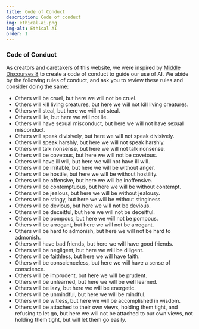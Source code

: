 ```yaml
---
title: Code of Conduct
description: Code of conduct
img: ethical-ai.png
img-alt: Ethical AI
order: 1
---
```


### Code of Conduct 

As creators and caretakers of this website, 
we were inspired by [Middle Discourses 8](https://suttacentral.net/mn8)
to create a code of conduct to guide our use of AI.
We abide by the following rules of conduct,
and ask you to review these rules and consider doing the same:

* Others will be cruel, but here we will not be cruel.  
* Others will kill living creatures, but here we will not kill living creatures.  
* Others will steal, but here we will not steal.  
* Others will lie, but here we will not lie.  
* Others will have sexual misconduct, but here we will not have sexual misconduct.  
* Others will speak divisively, but here we will not speak divisively.  
* Others will speak harshly, but here we will not speak harshly.  
* Others will talk nonsense, but here we will not talk nonsense.  
* Others will be covetous, but here we will not be covetous.  
* Others will have ill will, but here we will not have ill will.  
* Others will be irritable, but here we will be without anger.  
* Others will be hostile, but here we will be without hostility.  
* Others will be offensive, but here we will be inoffensive.  
* Others will be contemptuous, but here we will be without contempt.  
* Others will be jealous, but here we will be without jealousy.  
* Others will be stingy, but here we will be without stinginess.  
* Others will be devious, but here we will not be devious.  
* Others will be deceitful, but here we will not be deceitful.  
* Others will be pompous, but here we will not be pompous.  
* Others will be arrogant, but here we will not be arrogant.  
* Others will be hard to admonish, but here we will not be hard to admonish.  
* Others will have bad friends, but here we will have good friends.  
* Others will be negligent, but here we will be diligent.  
* Others will be faithless, but here we will have faith.  
* Others will be conscienceless, but here we will have a sense of conscience.  
* Others will be imprudent, but here we will be prudent.  
* Others will be unlearned, but here we will be well learned.  
* Others will be lazy, but here we will be energetic.  
* Others will be unmindful, but here we will be mindful.  
* Others will be witless, but here we will be accomplished in wisdom.  
* Others will be attached to their own views, holding them tight, and refusing to let go, but here we will not be attached to our own views, not holding them tight, but will let them go easily.  
    
